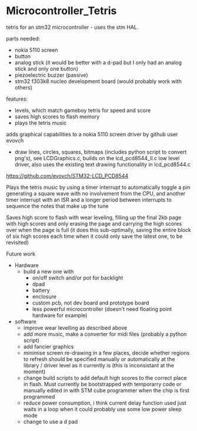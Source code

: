# Microcontroller_Tetris

tetris for an stm32 microcontroller - uses the stm HAL.

parts needed:
- nokia 5110 screen
- button
- analog stick (it would be better with a d-pad but I only had an analog stick and only one button)
- piezoelectric buzzer (passive)
- stm32 f303k8 nucleo development board (would probably work with others)

features:
- levels, which match gameboy tetris for speed and score
- saves high scores to flash memory
- plays the tetris music

adds graphical capabilities to a nokia 5110 screen driver by github user evovch
- draw lines, circles, squares, bitmaps (includes python script to convert png's), see LCDGraphics.c, builds on the lcd_pcd8544_ll.c low level driver, also uses the existing text drawing functionality in lcd_pcd8544.c

https://github.com/evovch/STM32-LCD_PCD8544


Plays the tetris music by using a timer interrupt to automatically toggle a pin generating a square wave with no involvement from the CPU, and another timer interrupt with an ISR and a longer period between interrupts to sequence the notes that make up the tune

Saves high score to flash with wear leveling, filling up the final 2kb page with high scores and only erasing the page and carrying the high scores over when the page is full (it does this sub-optimally, saving the entire block of six high scores each time when it could only save the latest one, to be revisited)

Future work
- Hardware
  - build a new one with
    - on/off switch and/or pot for backlight
    - dpad
    - battery
    - enclosure
    - custom pcb, not dev board and prototype board
    - less powerful microcontroller (doesn't need floating point hardware for example)
- software
  - improve wear levelling as described above
  - add more music, make a converter for midi files (probably a python script)
  - add fancier graphics
  - minimise screen re-drawing in a few places, decide whether regions to refresh should be specified manually or automatically at the library / driver level as it currently is (this is inconsistant at the moment)
  - change build scripts to add default high scores to the correct place in flash. Must currently be bootstrapped with temporarry code or manually edited in with STM cube programmer when the chip is first programmed
  - reduce power consumption, i think current delay function used just waits in a loop when it could probably use some low power sleep mode 
  - change to use a d pad
